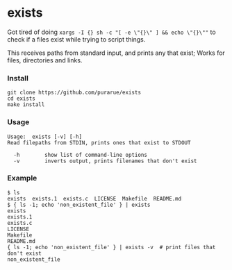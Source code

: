 # exists

Got tired of doing `xargs -I {} sh -c "[ -e \"{}\" ] && echo \"{}\""` to check if a files exist while trying to script things.

This receives paths from standard input, and prints any that exist; Works for files, directories and links.

### Install

```
git clone https://github.com/purarue/exists
cd exists
make install
```

### Usage

```
Usage:	exists [-v] [-h]
Read filepaths from STDIN, prints ones that exist to STDOUT

  -h		show list of command-line options
  -v		inverts output, prints filenames that don't exist
```

### Example

```shell
$ ls
exists  exists.1  exists.c  LICENSE  Makefile  README.md
$ { ls -1; echo 'non_existent_file' } | exists
exists
exists.1
exists.c
LICENSE
Makefile
README.md
{ ls -1; echo 'non_existent_file' } | exists -v  # print files that don't exist
non_existent_file
```
